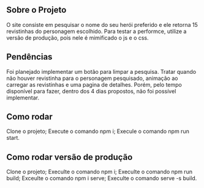 
## Sobre o Projeto

O site consiste em pesquisar o nome do seu herói preferido e ele retorna 15 revistinhas do personagem escolhido. 
Para testar a performce, utilize a versão de produção, pois nele é mimificado o js e o css.


## Pendências

Foi planejado implementar um botão para limpar a pesquisa. Tratar quando não houver revistinha para o personagem pesquisado, animação ao carregar as revistinhas e uma pagina de detalhes. Porém, pelo tempo disponível para fazer,  dentro dos 4 dias propostos, não foi possível implementar. 

## Como rodar

Clone o projeto;
Execute o comando npm i;
Execule o comando npm run start.

## Como rodar versão de produção

Clone o projeto;
Execulte o comando npm i;
Execulte o comando npm run build;
Exceulte o comando npm i serve;
Execulte o comando serve -s build.
